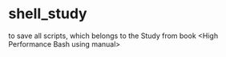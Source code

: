 # shell_study
to save all scripts, which belongs to the Study from book &lt;High Performance Bash using manual>
